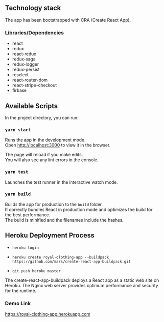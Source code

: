 ## Technology stack

The app has been bootstrapped with CRA (Create React App).

### Libraries/Dependencies

- react
- redux
- react-redux
- redux-saga
- redux-logger
- redux-persist
- reselect
- react-router-dom
- react-stripe-checkout
- firbase

## Available Scripts

In the project directory, you can run:

### `yarn start`

Runs the app in the development mode.\
Open [http://localhost:3000](http://localhost:3000) to view it in the browser.

The page will reload if you make edits.\
You will also see any lint errors in the console.

### `yarn test`

Launches the test runner in the interactive watch mode.

### `yarn build`

Builds the app for production to the `build` folder.\
It correctly bundles React in production mode and optimizes the build for the best performance.\
The build is minified and the filenames include the hashes.

## Heroku Deployment Process

- `heroku login`

- `heroku create royal-clothing-app --buildpack https://github.com/mars/create-react-app-buildpack.git`

- `git push heroku master`

The create-react-app-buildpack deploys a React app as a static web site on Heroku. The Nginx web server provides optimum performance and security for the runtime.

### Demo Link

https://royal-clothing-app.herokuapp.com
